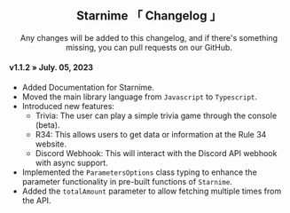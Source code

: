 <center>
    <h2> Starnime 「 <i class="fa-solid fa-scroll"></i> Changelog 」 </h2>
    Any changes will be added to this changelog, and if there's something missing, you can pull requests on our GitHub.
</center>

#### <i class="fa-solid fa-tag"></i> v1.1.2 » July. 05, 2023

- Added Documentation for Starnime.
- Moved the main library language from `Javascript` to `Typescript`.
- Introduced new features:
    - Trivia: The user can play a simple trivia game through the console (beta).
    - R34: This allows users to get data or information at the Rule 34 website.
    - Discord Webhook: This will interact with the Discord API webhook with async support.
- Implemented the `ParametersOptions` class typing to enhance the parameter functionality in pre-built functions of `Starnime`.
- Added the `totalAmount` parameter to allow fetching multiple times from the API.
